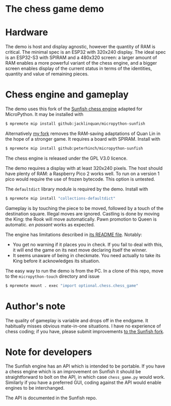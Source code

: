 # The chess game demo

# Hardware

The demo is host and display agnostic, however the quantity of RAM is critical.
The minimal spec is an ESP32 with 320x240 display. The ideal spec is an ESP32-S3
with SPIRAM and a 480x320 screen: a larger amount of RAM enables a more powerful
variant of the chess engine, and a bigger screen enables display of the current
status in terms of the identities, quantity and value of remaining pieces.

# Chess engine and gameplay

The demo uses this fork of the
[Sunfish chess engine](https://github.com/jacklinquan/micropython-sunfish)
adapted for MicroPython. It may be installed with
```bash
$ mpremote mip install github:jacklinquan/micropython-sunfish
```
Alternatively [my fork](https://github.com/peterhinch/micropython-sunfish)
removes the RAM-saving adaptations of Quan Lin in the hope of a stronger game.
It requires a board with SPIRAM. Install with
```bash
$ mpremote mip install github:peterhinch/micropython-sunfish
```
The chess engine is released under the GPL V3.0 licence.

The demo requires a display with at least 320x240 pixels. The host should have
plenty of RAM: a Raspberry Pico 2 works well. To run on a version 1 pico would
require the use of frozen bytecode. This option is untested.

The `defaultdict` library module is required by the demo. Install with
```bash
$ mpremote mip install "collections-defaultdict"
```

Gameplay is by touching the piece to be moved, followed by a touch of the
destination square. Illegal moves are ignored. Castling is done by moving the
King: the Rook will move automatically. Pawn promotion to Queen is automatic.
_en passant_ works as expected.

The engine has limitations described in
[its README file](https://github.com/jacklinquan/micropython-sunfish). Notably:
* You get no warning if it places you in check. If you fail to deal with this, it
will end the game on its next move declaring itself the winner.
* It seems unaware of being in checkmate. You need actually to take its King
before it acknowledges its situation.

The easy way to run the demo is from the PC. In a clone of this repo, move to the
`micropython-touch` directory and issue
```bash
$ mpremote mount . exec "import optional.chess.chess_game"
```
# Author's note

The quality of gameplay is variable and drops off in the endgame. It habitually
misses obvious mate-in-one situations. I have no experience of chess coding; if
you have, please submit improvements
[to the Sunfish fork](https://github.com/jacklinquan/micropython-sunfish).

# Note for developers

The Sunfish engine has an API which is intended to be portable. If you have a
chess engine which is an improvement on Sunfish it should be straightforward to
bolt on the API, in which case `chess_game.py` would work. Similarly if you have
a preferred GUI, coding against the API would enable engines to be interchanged.

The API is documented in the Sunfish repo.
